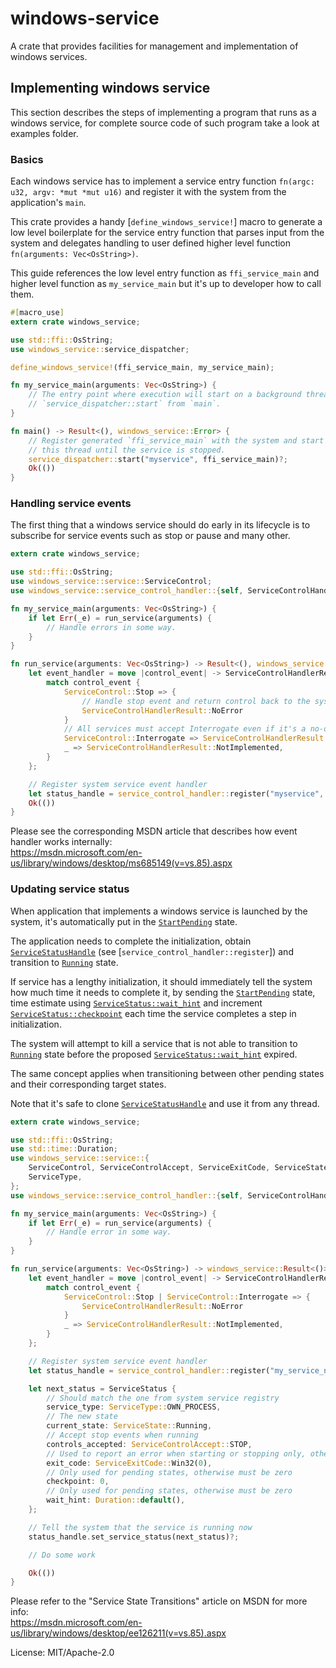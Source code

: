 # windows-service

A crate that provides facilities for management and implementation of windows services.

## Implementing windows service

This section describes the steps of implementing a program that runs as a windows service, for
complete source code of such program take a look at examples folder.

### Basics

Each windows service has to implement a service entry function `fn(argc: u32, argv: *mut *mut
u16)` and register it with the system from the application's `main`.

This crate provides a handy [`define_windows_service!`] macro to generate a low level
boilerplate for the service entry function that parses input from the system and delegates
handling to user defined higher level function `fn(arguments: Vec<OsString>)`.

This guide references the low level entry function as `ffi_service_main` and higher
level function as `my_service_main` but it's up to developer how to call them.

```rust
#[macro_use]
extern crate windows_service;

use std::ffi::OsString;
use windows_service::service_dispatcher;

define_windows_service!(ffi_service_main, my_service_main);

fn my_service_main(arguments: Vec<OsString>) {
    // The entry point where execution will start on a background thread after a call to
    // `service_dispatcher::start` from `main`.
}

fn main() -> Result<(), windows_service::Error> {
    // Register generated `ffi_service_main` with the system and start the service, blocking
    // this thread until the service is stopped.
    service_dispatcher::start("myservice", ffi_service_main)?;
    Ok(())
}
```

### Handling service events

The first thing that a windows service should do early in its lifecycle is to subscribe for
service events such as stop or pause and many other.

```rust
extern crate windows_service;

use std::ffi::OsString;
use windows_service::service::ServiceControl;
use windows_service::service_control_handler::{self, ServiceControlHandlerResult};

fn my_service_main(arguments: Vec<OsString>) {
    if let Err(_e) = run_service(arguments) {
        // Handle errors in some way.
    }
}

fn run_service(arguments: Vec<OsString>) -> Result<(), windows_service::Error> {
    let event_handler = move |control_event| -> ServiceControlHandlerResult {
        match control_event {
            ServiceControl::Stop => {
                // Handle stop event and return control back to the system.
                ServiceControlHandlerResult::NoError
            }
            // All services must accept Interrogate even if it's a no-op.
            ServiceControl::Interrogate => ServiceControlHandlerResult::NoError,
            _ => ServiceControlHandlerResult::NotImplemented,
        }
    };

    // Register system service event handler
    let status_handle = service_control_handler::register("myservice", event_handler)?;
    Ok(())
}
```

Please see the corresponding MSDN article that describes how event handler works internally:\
<https://msdn.microsoft.com/en-us/library/windows/desktop/ms685149(v=vs.85).aspx>

### Updating service status

When application that implements a windows service is launched by the system, it's
automatically put in the [`StartPending`] state.

The application needs to complete the initialization, obtain [`ServiceStatusHandle`] (see
[`service_control_handler::register`]) and transition to [`Running`] state.

If service has a lengthy initialization, it should immediately tell the system how
much time it needs to complete it, by sending the [`StartPending`] state, time
estimate using [`ServiceStatus::wait_hint`] and increment [`ServiceStatus::checkpoint`] each
time the service completes a step in initialization.

The system will attempt to kill a service that is not able to transition to [`Running`]
state before the proposed [`ServiceStatus::wait_hint`] expired.

The same concept applies when transitioning between other pending states and their
corresponding target states.

Note that it's safe to clone [`ServiceStatusHandle`] and use it from any thread.

```rust
extern crate windows_service;

use std::ffi::OsString;
use std::time::Duration;
use windows_service::service::{
    ServiceControl, ServiceControlAccept, ServiceExitCode, ServiceState, ServiceStatus,
    ServiceType,
};
use windows_service::service_control_handler::{self, ServiceControlHandlerResult};

fn my_service_main(arguments: Vec<OsString>) {
    if let Err(_e) = run_service(arguments) {
        // Handle error in some way.
    }
}

fn run_service(arguments: Vec<OsString>) -> windows_service::Result<()> {
    let event_handler = move |control_event| -> ServiceControlHandlerResult {
        match control_event {
            ServiceControl::Stop | ServiceControl::Interrogate => {
                ServiceControlHandlerResult::NoError
            }
            _ => ServiceControlHandlerResult::NotImplemented,
        }
    };

    // Register system service event handler
    let status_handle = service_control_handler::register("my_service_name", event_handler)?;

    let next_status = ServiceStatus {
        // Should match the one from system service registry
        service_type: ServiceType::OWN_PROCESS,
        // The new state
        current_state: ServiceState::Running,
        // Accept stop events when running
        controls_accepted: ServiceControlAccept::STOP,
        // Used to report an error when starting or stopping only, otherwise must be zero
        exit_code: ServiceExitCode::Win32(0),
        // Only used for pending states, otherwise must be zero
        checkpoint: 0,
        // Only used for pending states, otherwise must be zero
        wait_hint: Duration::default(),
    };

    // Tell the system that the service is running now
    status_handle.set_service_status(next_status)?;

    // Do some work

    Ok(())
}
```

Please refer to the "Service State Transitions" article on MSDN for more info:\
<https://msdn.microsoft.com/en-us/library/windows/desktop/ee126211(v=vs.85).aspx>

[`ServiceStatusHandle`]: service_control_handler::ServiceStatusHandle
[`ServiceStatus::wait_hint`]: service::ServiceStatus::wait_hint
[`ServiceStatus::checkpoint`]: service::ServiceStatus::checkpoint
[`StartPending`]: service::ServiceState::StartPending
[`Running`]: service::ServiceState::Running

License: MIT/Apache-2.0
